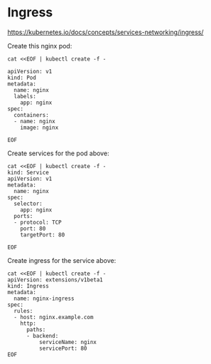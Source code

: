 # Ingress

https://kubernetes.io/docs/concepts/services-networking/ingress/

Create this nginx pod:
```
cat <<EOF | kubectl create -f -

apiVersion: v1
kind: Pod
metadata:
  name: nginx
  labels:
    app: nginx
spec:
  containers:
  - name: nginx
    image: nginx

EOF
```

Create services for the pod above:
```
cat <<EOF | kubectl create -f -
kind: Service
apiVersion: v1
metadata:
  name: nginx
spec:
  selector:
    app: nginx
  ports:
  - protocol: TCP
    port: 80
    targetPort: 80

EOF
```

Create ingress for the service above:
```
cat <<EOF | kubectl create -f -
apiVersion: extensions/v1beta1
kind: Ingress
metadata:
  name: nginx-ingress
spec:
  rules:
  - host: nginx.example.com
    http:
      paths:
      - backend:
          serviceName: nginx
          servicePort: 80
EOF
```

